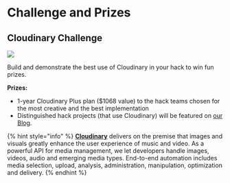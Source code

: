 # Challenge and Prizes

## Cloudinary Challenge

![](https://res.cloudinary.com/cloudinary/image/upload/c_scale,w_300/v1/logo/for_white_bg/cloudinary_logo_for_white_bg.png)

Build and demonstrate the best use of Cloudinary in your hack to win fun prizes.

**Prizes:**

* 1-year Cloudinary Plus plan \($1068 value\) to the hack teams chosen for the most creative and the best implementation
* Distinguished hack projects \(that use Cloudinary\) will be featured on [our Blog](https://cloudinary.com/blog).

{% hint style="info" %}
[**Cloudinary**](https://cloudinary.com/signup?utm_source=CMW&utm_medium=Gitbook&utm_campaign=Evangelism&utm_term=Hackathon-Guide&utm_content=Signup_CMW) delivers on the premise that images and visuals greatly enhance the user experience of music and video. As a powerful API for media management, we let developers handle images, videos, audio and emerging media types. End-to-end automation includes media selection, upload, analysis, administration, manipulation, optimization and delivery.
{% endhint %}

